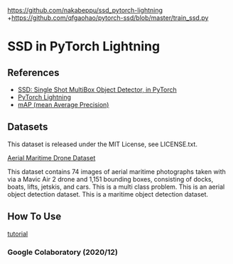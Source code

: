 https://github.com/nakabeppu/ssd_pytorch-lightning
+https://github.com/qfgaohao/pytorch-ssd/blob/master/train_ssd.py
# SSD in PyTorch Lightning


## References

- [SSD: Single Shot MultiBox Object Detector, in PyTorch](https://github.com/amdegroot/ssd.pytorch)
- [PyTorch Lightning](https://github.com/PyTorchLightning/pytorch-lightning)
- [mAP (mean Average Precision)](https://github.com/Cartucho/mAP)

## Datasets
This dataset is released under the MIT License, see LICENSE.txt.

[Aerial Maritime Drone Dataset](https://public.roboflow.com/object-detection/aerial-maritime)

This dataset contains 74 images of aerial maritime photographs taken with via a Mavic Air 2 drone and 1,151 bounding boxes, consisting of docks, boats, lifts, jetskis, and cars. This is a multi class problem. This is an aerial object detection dataset. This is a maritime object detection dataset.


## How To Use
[tutorial](https://github.com/nakabeppu/ssd_pytorch-lightning/blob/master/tutorial.ipynb)

### Google Colaboratory (2020/12)
